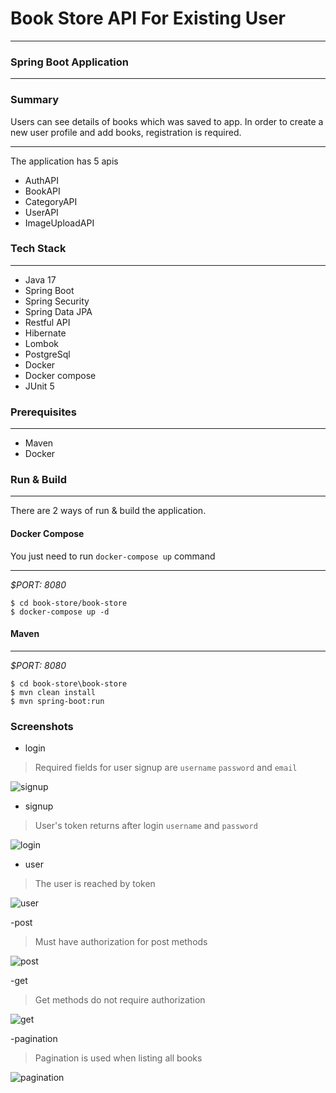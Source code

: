 # Book Store API For Existing User
___
### Spring Boot Application

---

### Summary
Users can see details of books which was saved to app. In order to create a new user profile and add books, registration is required.

___
The application has 5 apis

* AuthAPI
* BookAPI
* CategoryAPI
* UserAPI
* ImageUploadAPI

### Tech Stack

---
- Java 17
- Spring Boot
- Spring Security
- Spring Data JPA
- Restful API
- Hibernate
- Lombok
- PostgreSql  
- Docker
- Docker compose
- JUnit 5

### Prerequisites

---
- Maven
- Docker

### Run & Build

---
There are 2 ways of run & build the application.

#### Docker Compose

You just need to run `docker-compose up` command
___
*$PORT: 8080*
```ssh
$ cd book-store/book-store
$ docker-compose up -d
```

#### Maven

___
*$PORT: 8080*
```ssh
$ cd book-store\book-store
$ mvn clean install
$ mvn spring-boot:run
```
### Screenshots
- login
> Required fields for user signup are `username` `password` and `email`

![signup](https://user-images.githubusercontent.com/83432342/224550331-27111446-42cc-4dfb-880c-04d13099fba2.png)

- signup
> User's token returns after login `username` and `password`
   
![login](https://user-images.githubusercontent.com/83432342/224550333-6d4ddd12-6aeb-41eb-8693-2b967d23fa29.png)


- user
> The user is reached by token

![user](https://user-images.githubusercontent.com/83432342/224550340-3768d944-1369-4971-9b4f-46da7604ceef.png)

-post
> Must have authorization for post methods

![post](https://user-images.githubusercontent.com/83432342/224550342-d409226a-39e7-4f27-ba2d-ded68df1717a.png)

-get
> Get methods do not require authorization

![get](https://user-images.githubusercontent.com/83432342/224550347-004c08ed-ba3f-4ef5-b07e-acc134f13648.png)


-pagination
> Pagination is used when listing all books

![pagination](https://user-images.githubusercontent.com/83432342/224550349-c498c987-c63d-4cb8-b242-ad2e3c5f11d4.png)
